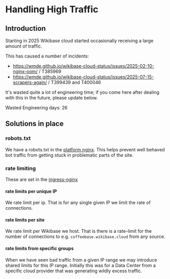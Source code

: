 # Handling High Traffic

## Introduction
Starting in 2025 Wikibase cloud started occasionally receiving a large amount of traffic.

This has caused a number of incidents:
- https://wmde.github.io/wikibase-cloud-status/issues/2025-02-10-nginx-oom/ / T385969
- https://wmde.github.io/wikibase-cloud-status/issues/2025-07-15-scrapers-again/ / T399439 and T400046

It's wasted quite a lot of engineering time; if you come here after dealing with this in the future, please update below.

Wasted Engineering days: 26

## Solutions in place

### robots.txt
We have a robots.txt in the [platform nginx](../k8s/helmfile/env/production/platform-nginx.nginx.conf). This helps prevent well behaved bot traffic from getting stuck in problematic parts of the site.

### rate limiting
These are set in the [ingress-nginx](../k8s/helmfile/env/production/ingress-nginx.values.yaml.gotmpl)
#### rate limits per unique IP
We rate limit per ip. That is for any single given IP we limit the rate of connections.

#### rate limits per site
We rate limit per Wikibase we host. That is there is a rate-limit for the number of connections to e.g. `coffeebase.wikibase.cloud` from any source.

#### rate limits from specific groups
When we have seen bad traffic from a given IP range we may introduce shared limits for this IP range. Initially this was for a Data Center from a specific cloud provider that was generating wildly excess traffic.

